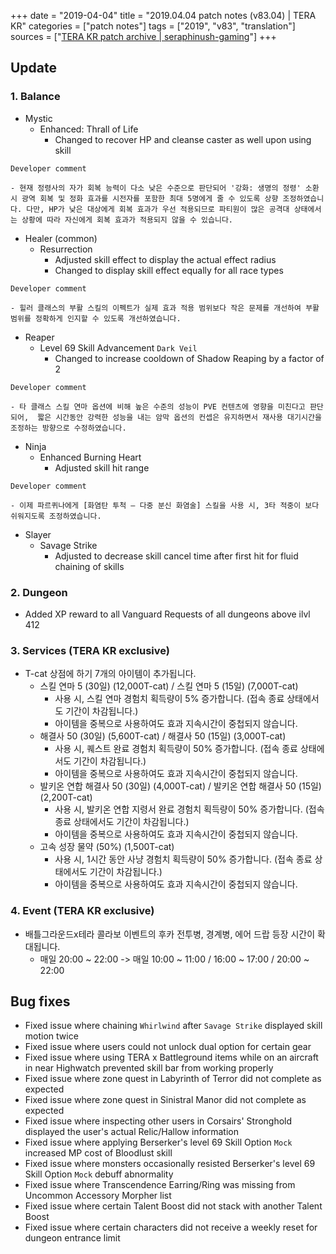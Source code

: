 +++
date = "2019-04-04"
title = "2019.04.04 patch notes (v83.04) | TERA KR"
categories = ["patch notes"]
tags = ["2019", "v83", "translation"]
sources = ["[TERA KR patch archive | seraphinush-gaming](/ko/patch/2019/v83-04)"]
+++

## Update

### **1.** Balance
- Mystic
  - Enhanced: Thrall of Life
    - Changed to recover HP and cleanse caster as well upon using skill

```
Developer comment

- 현재 정령사의 자가 회복 능력이 다소 낮은 수준으로 판단되어 '강화: 생명의 정령' 소환 시 광역 회복 및 정화 효과를 시전자를 포함한 최대 5명에게 줄 수 있도록 상향 조정하였습니다. 다만, HP가 낮은 대상에게 회복 효과가 우선 적용되므로 파티원이 많은 공격대 상태에서는 상황에 따라 자신에게 회복 효과가 적용되지 않을 수 있습니다.
```

- Healer (common)
  - Resurrection
    - Adjusted skill effect to display the actual effect radius
    - Changed to display skill effect equally for all race types

```
Developer comment

- 힐러 클래스의 부활 스킬의 이펙트가 실제 효과 적용 범위보다 작은 문제를 개선하여 부활 범위를 정확하게 인지할 수 있도록 개선하였습니다.
```

- Reaper
  - Level 69 Skill Advancement `Dark Veil`
    - Changed to increase cooldown of Shadow Reaping by a factor of 2

```
Developer comment

- 타 클래스 스킬 연마 옵션에 비해 높은 수준의 성능이 PVE 컨텐츠에 영향을 미친다고 판단되어,  짧은 시간동안 강력한 성능을 내는 암막 옵션의 컨셉은 유지하면서 재사용 대기시간을 조정하는 방향으로 수정하였습니다.
```

- Ninja
  - Enhanced Burning Heart
    - Adjusted skill hit range

```
Developer comment

- 이제 파르퀴나에게 [화염탄 투척 – 다중 분신 화염술] 스킬을 사용 시, 3타 적중이 보다 쉬워지도록 조정하였습니다.
```

- Slayer
  - Savage Strike
    - Adjusted to decrease skill cancel time after first hit for fluid chaining of skills

### **2.** Dungeon
- Added XP reward to all Vanguard Requests of all dungeons above ilvl 412

### **3.** Services (TERA KR exclusive)
- T-cat 상점에 하기 7개의 아이템이 추가됩니다.
  - 스킬 연마 5 (30일) (12,000T-cat) / 스킬 연마 5 (15일) (7,000T-cat)
    - 사용 시, 스킬 연마 경험치 획득량이 5% 증가합니다. (접속 종료 상태에서도 기간이 차감됩니다.)
    - 아이템을 중복으로 사용하여도 효과 지속시간이 중첩되지 않습니다.
  - 해결사 50 (30일) (5,600T-cat) / 해결사 50 (15일) (3,000T-cat)
    - 사용 시, 퀘스트 완료 경험치 획득량이 50% 증가합니다. (접속 종료 상태에서도 기간이 차감됩니다.)
    - 아이템을 중복으로 사용하여도 효과 지속시간이 중첩되지 않습니다.
  - 발키온 연합 해결사 50 (30일) (4,000T-cat) / 발키온 연합 해결사 50 (15일) (2,200T-cat)
    - 사용 시, 발키온 연합 지령서 완료 경험치 획득량이 50% 증가합니다. (접속 종료 상태에서도 기간이 차감됩니다.)
    - 아이템을 중복으로 사용하여도 효과 지속시간이 중첩되지 않습니다.
  - 고속 성장 물약 (50%) (1,500T-cat)
    - 사용 시, 1시간 동안 사냥 경험치 획득량이 50% 증가합니다. (접속 종료 상태에서도 기간이 차감됩니다.)
    - 아이템을 중복으로 사용하여도 효과 지속시간이 중첩되지 않습니다.

### **4.** Event (TERA KR exclusive)
- 배틀그라운드x테라 콜라보 이벤트의 후카 전투병, 경계병, 에어 드랍 등장 시간이 확대됩니다.
  - 매일 20:00 ~ 22:00 -> 매일 10:00 ~ 11:00 / 16:00 ~ 17:00 / 20:00 ~ 22:00

## Bug fixes

- Fixed issue where chaining `Whirlwind` after `Savage Strike` displayed skill motion twice
- Fixed issue where users could not unlock dual option for certain gear
- Fixed issue where using TERA x Battleground items while on an aircraft in near Highwatch prevented skill bar from working properly
- Fixed issue where zone quest in Labyrinth of Terror did not complete as expected
- Fixed issue where zone quest in Sinistral Manor did not complete as expected
- Fixed issue where inspecting other users in Corsairs' Stronghold displayed the user's actual Relic/Hallow information
- Fixed issue where applying Berserker's level 69 Skill Option `Mock` increased MP cost of Bloodlust skill
- Fixed issue where monsters occasionally resisted Berserker's level 69 Skill Option `Mock` debuff abnormality
- Fixed issue where Transcendence Earring/Ring was missing from Uncommon Accessory Morpher list
- Fixed issue where certain Talent Boost did not stack with another Talent Boost
- Fixed issue where certain characters did not receive a weekly reset for dungeon entrance limit
